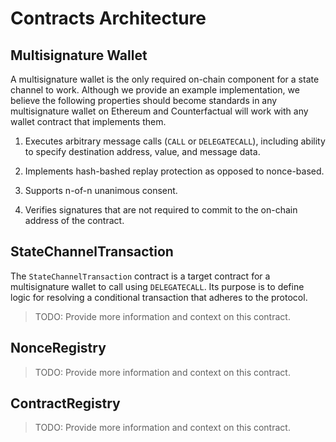 # Contracts Architecture

## Multisignature Wallet

A multisignature wallet is the only required on-chain component for a state channel to work. Although we provide an example implementation, we believe the following properties should become standards in any multisignature wallet on Ethereum and Counterfactual will work with any wallet contract that implements them.

1. Executes arbitrary message calls (`CALL` or `DELEGATECALL`), including ability to specify destination address, value, and message data.

2. Implements hash-bashed replay protection as opposed to nonce-based.

3. Supports n-of-n unanimous consent.

4. Verifies signatures that are not required to commit to the on-chain address of the contract.

## StateChannelTransaction

The `StateChannelTransaction` contract is a target contract for a multisignature wallet to call using `DELEGATECALL`. Its purpose is to define logic for resolving a conditional transaction that adheres to the protocol.

> TODO: Provide more information and context on this contract.

## NonceRegistry

> TODO: Provide more information and context on this contract.

## ContractRegistry

> TODO: Provide more information and context on this contract.
